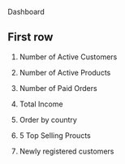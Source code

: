
Dashboard

First row
--------------

1. Number of Active Customers
1. Number of Active Products
1. Number of Paid Orders
1. Total Income


1. Order by country
1. 5 Top Selling Proucts
1. Newly registered customers
